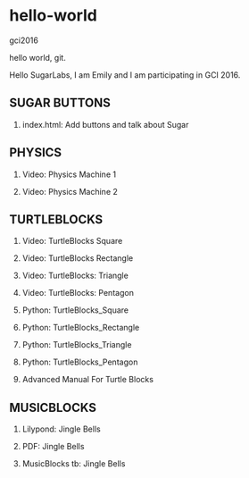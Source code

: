 # hello-world
gci2016

hello world, git.

Hello SugarLabs, I am Emily and I am participating in GCI 2016.

SUGAR BUTTONS
----
1. index.html: Add buttons and talk about Sugar

PHYSICS
----
1. Video: Physics Machine 1

2. Video: Physics Machine 2

TURTLEBLOCKS
----
1. Video: TurtleBlocks Square

2. Video: TurtleBlocks Rectangle

4. Video: TurtleBlocks: Triangle

5. Video: TurtleBlocks: Pentagon

6. Python: TurtleBlocks_Square

7. Python: TurtleBlocks_Rectangle

8. Python: TurtleBlocks_Triangle

9. Python: TurtleBlocks_Pentagon

10. Advanced Manual For Turtle Blocks

MUSICBLOCKS
----
1. Lilypond: Jingle Bells

2. PDF: Jingle Bells

3. MusicBlocks tb: Jingle Bells
